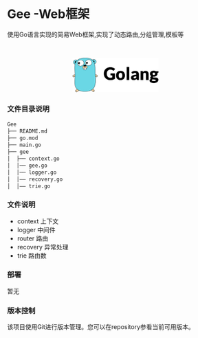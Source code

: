 # Gee -Web框架

使用Go语言实现的简易Web框架,实现了动态路由,分组管理,模板等

<br />

<p align="center">
  <a href="https://github.com/waidosia/gee">
    <img src="images/logo.png" alt="Logo" width="200" height="80">
  </a>


### 文件目录说明
```
Gee
├── README.md
├── go.mod
├── main.go
├── gee
│  ├── context.go
│  │── gee.go
│  │── logger.go
│  │—— recovery.go
│  │—— trie.go
```

### 文件说明
- context 上下文
- logger 中间件
- router 路由
- recovery 异常处理
- trie 路由数

### 部署

暂无

### 版本控制

该项目使用Git进行版本管理。您可以在repository参看当前可用版本。

